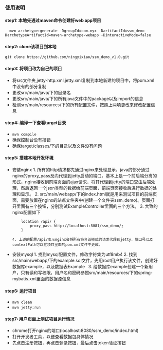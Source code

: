 ### 使用说明
#### step1: 本地先通过maven命令创建好web app项目
      mvn archetype:generate -DgroupId=com.nyx -DartifactId=ssm_demo -DarchetypeArtifactId=maven-archetype-webapp -DinteractiveMode=false
      
#### step2: clone该项目到本地
`git clone https://github.com/ningyixiao/ssm_demo_v1.0.git`

#### step3: 将项目改为自己的项目
- 将src文件夹,jetty-http.xml,jetty.xml复制到本地新建的项目中，将pom.xml中没有的部分复制
- 更改src/main/java/下的目录名
- 更改src/main/java/下的所有java文件中的package以及import的信息
- 检测src/main/resources/下的所有配置文件，按照上两项更改来修改配置信息

#### step4: 编译一下查看target目录
- `mvn compile`
- 确保控制台没有报错
- 确保target/classes/下的目录以及文件没有问题

#### step5: 搭建本地开发环境
- 安装nginx
      1. 所有的http请求都先通过nginx来处理显示，java的部分通过nginx的proxy_pass反向代理到jetty启动的端口。基本上是一个前后端分离的形式，nginx接收到前端页面的ajax请求，将其代理到jetty的端口交由后端处理，然后返回一个json类型的数据给前端页面，前端页面接收后进行数据的处理和显示。 
      2. src/main/webapp/下的index.html就是用来测试项目的前端页面，需要放置在nginx的站点文件夹中(创建一个文件夹ssm_demo)。页面打开里面有三个按钮，分别测试ExampleController里面的三个方法。
      3. 大致的nginx配置如下
 
          location /api/ {
              proxy_pass http://localhost:8081/ssm_demo/;
          }
          
      4. 上述的配置/api/表示nginx会将所有符合该模式的请求代理到jetty，端口号以及contextPath可以在项目里面的pom.xml文件中更改。
  
- 安装mysql
      1. 找到mysql配置文件，修改字符集为utf8mb4
      2. 找到src/main/webapp/下的example.sql文件，先用root用户执行该文件，创建好数据库example，以及数据表Example
      3. 给数据库example创建一个新用户，只有读和写权限，用户名和密码参照src/main/resources/下的spring-mybatis.xml里面的数据源信息
    
#### step6: 运行项目
- `mvn clean`
- `mvn jetty:run`

#### step7: 用户页面上测试项目运行情况
- chrome打开nginx的端口(localhost:8080/ssm_demo/index.html)
- 打开开发者工具，以便查看数据包具体情况
- 先点击注册按钮，再点击登录按钮，最后点击token验证按钮


  

